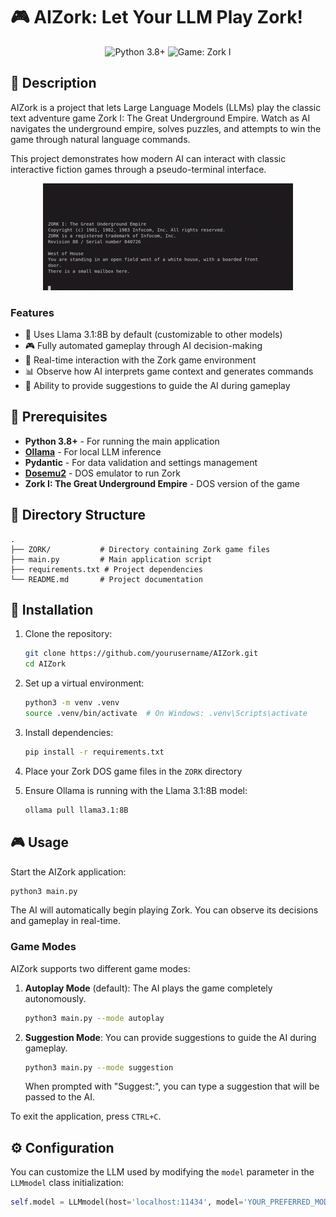 # 🎮 AIZork: Let Your LLM Play Zork!

<p align="center">
  <img src="https://img.shields.io/badge/Python-3.8%2B-blue" alt="Python 3.8+">
  <img src="https://img.shields.io/badge/Game-Zork%20I-yellow" alt="Game: Zork I">
</p>

## 📖 Description

AIZork is a project that lets Large Language Models (LLMs) play the classic text adventure game Zork I: The Great Underground Empire. Watch as AI navigates the underground empire, solves puzzles, and attempts to win the game through natural language commands.

This project demonstrates how modern AI can interact with classic interactive fiction games through a pseudo-terminal interface.

<p align="center">
  <img src="demo.gif" alt="AIZork Demo" width="400">
</p>

### Features

- 🤖 Uses Llama 3.1:8B by default (customizable to other models)
- 🎮 Fully automated gameplay through AI decision-making
- 🔄 Real-time interaction with the Zork game environment
- 📊 Observe how AI interprets game context and generates commands
- 💬 Ability to provide suggestions to guide the AI during gameplay

## 🔧 Prerequisites

- **Python 3.8+** - For running the main application
- **[Ollama](https://ollama.ai/)** - For local LLM inference
- **Pydantic** - For data validation and settings management
- **[Dosemu2](https://github.com/dosemu2/dosemu2)** - DOS emulator to run Zork
- **Zork I: The Great Underground Empire** - DOS version of the game

## 📁 Directory Structure

```
.
├── ZORK/           # Directory containing Zork game files
├── main.py         # Main application script
├── requirements.txt # Project dependencies
└── README.md       # Project documentation
```

## 🚀 Installation

1. Clone the repository:
   ```bash
   git clone https://github.com/yourusername/AIZork.git
   cd AIZork
   ```

2. Set up a virtual environment:
   ```bash
   python3 -m venv .venv
   source .venv/bin/activate  # On Windows: .venv\Scripts\activate
   ```

3. Install dependencies:
   ```bash
   pip install -r requirements.txt
   ```

4. Place your Zork DOS game files in the `ZORK` directory

5. Ensure Ollama is running with the Llama 3.1:8B model:
   ```bash
   ollama pull llama3.1:8B
   ```

## 🎮 Usage

Start the AIZork application:

```bash
python3 main.py
```

The AI will automatically begin playing Zork. You can observe its decisions and gameplay in real-time.

### Game Modes

AIZork supports two different game modes:

1. **Autoplay Mode** (default): The AI plays the game completely autonomously.
   ```bash
   python3 main.py --mode autoplay
   ```

2. **Suggestion Mode**: You can provide suggestions to guide the AI during gameplay.
   ```bash
   python3 main.py --mode suggestion
   ```
   When prompted with "Suggest:", you can type a suggestion that will be passed to the AI.

To exit the application, press `CTRL+C`.

## ⚙️ Configuration

You can customize the LLM used by modifying the `model` parameter in the `LLMmodel` class initialization:

```python
self.model = LLMmodel(host='localhost:11434', model='YOUR_PREFERRED_MODEL')
